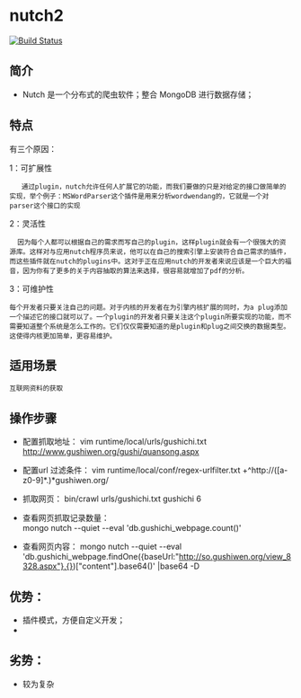 # nutch2 

[![Build Status](https://travis-ci.org/supermy/nutch2.svg?branch=master)](https://github.com/supermy/nutch2)

## 简介 
* Nutch 是一个分布式的爬虫软件；整合 MongoDB 进行数据存储；



## 特点
 有三个原因：

1：可扩展性

       通过plugin，nutch允许任何人扩展它的功能，而我们要做的只是对给定的接口做简单的实现，举个例子：MSWordParser这个插件是用来分析wordwendang的，它就是一个对parser这个接口的实现

2：灵活性

      因为每个人都可以根据自己的需求而写自己的plugin，这样plugin就会有一个很强大的资源库。这样对与应用nutch程序员来说，他可以在自己的搜索引擎上安装符合自己需求的插件，而这些插件就在nutch的plugins中。这对于正在应用nutch的开发者来说应该是一个巨大的福音，因为你有了更多的关于内容抽取的算法来选择，很容易就增加了pdf的分析。

3：可维护性

    每个开发者只要关注自己的问题。对于内核的开发者在为引擎内核扩展的同时，为a plug添加一个描述它的接口就可以了。一个plugin的开发者只要关注这个plugin所要实现的功能，而不需要知道整个系统是怎么工作的。它们仅仅需要知道的是plugin和plug之间交换的数据类型。这使得内核更加简单，更容易维护。
    
    
## 适用场景

    互联网资料的获取

## 操作步骤

*  配置抓取地址：
   vim runtime/local/urls/gushichi.txt
        http://www.gushiwen.org/gushi/quansong.aspx
   
*  配置url 过滤条件：
   vim runtime/local/conf/regex-urlfilter.txt
        +^http://([a-z0-9]*\.)*gushiwen.org/
   
*  抓取网页：
    bin/crawl urls/gushichi.txt gushichi 6
    
*  查看网页抓取记录数量：    
    mongo nutch --quiet --eval 'db.gushichi_webpage.count()'
    
*  查看网页内容：
    mongo nutch --quiet --eval  'db.gushichi_webpage.findOne({baseUrl:"http://so.gushiwen.org/view_8328.aspx"},{})["content"].base64()' |base64 -D


## 优势：

*   插件模式，方便自定义开发；
*   

## 劣势：

*  较为复杂